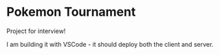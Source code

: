 # Pokemon Tournament

Project for interview!

I am building it with VSCode - it should deploy both the client and server.
